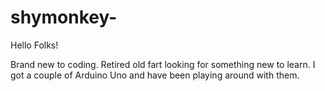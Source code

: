 # shymonkey-

Hello Folks!

Brand new to coding. Retired old fart looking for something new to learn.
I got a couple of Arduino Uno and have been playing around with them.
